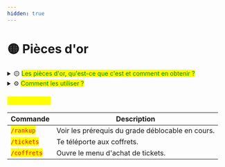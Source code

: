 ```yaml
---
hidden: true
---
```


# 🟡 Pièces d'or

<details>

<summary>🟡 <mark style="color:green;">Les pièces d'or, qu'est-ce que c'est et comment en obtenir ?</mark> </summary>

Les pièces d'or, également appelés PO, constituent la deuxième monnaie du jeu. Vous pouvez en obtenir de plusieurs façons :

* <mark style="color:yellow;">**En progressant dans vos métiers**</mark> : chaque métier rapporte un nombre de pièces d'or spécifique en fonction du niveau du joueur dans le métier en question.
* <mark style="color:yellow;">**En récompense dans les caisses gratuites des évents**</mark> : En effet, à chaque évènement, une caisse gratuite est mise à la disposition des joueurs et donne accès à de nombreux lots, dont des pièces d'or.
* <mark style="color:yellow;">**En échange avec d'autres joueurs**</mark> : Il est possible de recevoir et de donner des pièces d'or via le menu d'échange en jeu avec la commande <mark style="color:red;">`/trade "pseudo"`</mark> .

⚠️ À savoir : Les pièces d'or s'obtiennent principalement avec les métiers, les deux autres moyens sont un petit plus ! 😋

</details>

<details>

<summary>⚙️ <mark style="color:green;">Comment les utiliser ?</mark> </summary>

Une fois que vous avez accumulé des pièces d'or, vous pouvez les dépenser de diverses manières.

* <mark style="color:yellow;">En achetant des</mark> <mark style="color:yellow;">parchemins de métiers</mark> <mark style="color:yellow;">**(**</mark><mark style="color:red;">`/jobs`</mark><mark style="color:yellow;">**)**</mark>: Dans ce menu, il vous est possible d'acheter différents parchemins, le prix dépendant de la rareté et ce, pour chaque métiers !

- <mark style="color:yellow;">En achetant des</mark> <mark style="color:yellow;">**(**</mark><mark style="color:red;">`/tickets`</mark><mark style="color:yellow;">**)**</mark>: Les coffrets sont des caisses ouvrables ! Les tickets permettant de les ouvrir sont obtenables principalement via les animations tchat ou peuvent être directement achetés via la commande <mark style="color:red;">`/coffrets`</mark> .

* <mark style="color:yellow;">En passant au grade supérieur</mark> : Il s'agit d'une condition présente dans chaque [grade](https://wiki.walyverse.fr/gameplay/astralya/grades). La somme requise étant consommée en validant le <mark style="color:red;">`/rankup`</mark>.

</details>

### <mark style="color:yellow;">Commandes</mark>&#x20;

| Commande                                    | Description                                      |
| ------------------------------------------- | ------------------------------------------------ |
| <mark style="color:red;">`/rankup`</mark>   | Voir les prérequis du grade déblocable en cours. |
| <mark style="color:red;">`/tickets`</mark>  | Te téléporte aux coffrets.                       |
| <mark style="color:red;">`/coffrets`</mark> | Ouvre le menu d'achat de tickets.                |

